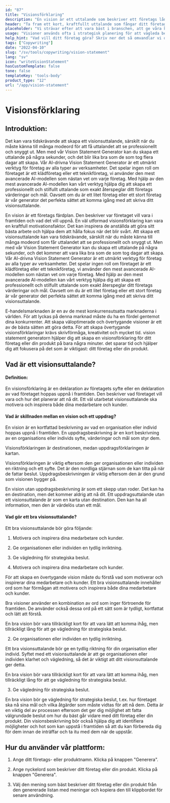 ```yaml
---
id: "87"
title: "Visionsförklaring"
description: "En vision är ett uttalande som beskriver ett företags långsiktiga mål. Det är ett uttalande om vad företaget vill uppnå och används ofta som ett sätt att motivera och inspirera anställda."
header: "Ta fram ett kort, kraftfullt uttalande som fångar ditt företags essens."
placeholder: "Vi strävar efter att vara bäst i branschen, att ge våra kunder den bästa möjliga upplevelsen och att ha en positiv inverkan på världen."
usage: "Visioner används ofta i strategisk planering för att vägleda beslutsfattandet och inspirera anställda och kunder. Följande generator kan hjälpa dig att skapa en vision som är nära kopplad till ditt varumärke."
help_hint: "Vad vill ditt företag göra? Skriv ner det så omvandlar vi det till en vision med utgångspunkt i den information som du har lämnat."
tags: ["Copywriting"]
date: "2022-04-10"
slug: "/sv/tools/copywriting/vision-statement"
lang: "sv"
icon: "writeVisionStatement"
hasCustomTemplate: false
tone: false
templateKey: 'tools-body'
product_type: "12"
url: "/app/vision-statement"
---
```


# Visionsförklaring

## Introduktion:

Det kan vara tidskrävande att skapa ett visionsuttalande, särskilt när du måste känna till många modeord för att få uttalandet att se professionellt och snyggt ut. Men med vår Vision Statement Generator kan du skapa ett uttalande på några sekunder, och det blir lika bra som de som tog flera dagar att skapa. Vår AI-drivna Vision Statement Generator är ett utmärkt verktyg för företag av alla typer av verksamheter. Det spelar ingen roll om företaget är ett klädföretag eller ett teknikföretag, vi använder den mest avancerade AI-modellen som nästan vet om varje företag. Med hjälp av den mest avancerade AI-modellen kan vårt verktyg hjälpa dig att skapa ett professionellt och stilfullt uttalande som exakt återspeglar ditt företags värderingar och mål. Oavsett om du är ett litet företag eller ett stort företag är vår generator det perfekta sättet att komma igång med att skriva ditt visionsuttalande.

En vision är ett företags färdplan. Den beskriver var företaget vill vara i framtiden och vad det vill uppnå. En väl utformad visionsförklaring kan vara en kraftfull motivationsfaktor. Det kan inspirera de anställda att göra sitt bästa arbete och hjälpa dem att hålla fokus när det blir svårt. Att skapa ett visionsuttalande kan vara tidskrävande, särskilt när du måste känna till många modeord som får uttalandet att se professionellt och snyggt ut. Men med vår Vision Statement Generator kan du skapa ett uttalande på några sekunder, och det kommer att vara lika bra som de som tog dagar att skapa. Vår AI-drivna Vision Statement Generator är ett utmärkt verktyg för företag av alla typer av verksamheter. Det spelar ingen roll om företaget är ett klädföretag eller ett teknikföretag, vi använder den mest avancerade AI-modellen som nästan vet om varje företag. Med hjälp av den mest avancerade AI-modellen kan vårt verktyg hjälpa dig att skapa ett professionellt och stilfullt uttalande som exakt återspeglar ditt företags värderingar och mål. Oavsett om du är ett litet företag eller ett stort företag är vår generator det perfekta sättet att komma igång med att skriva ditt visionsuttalande.

E-handelsmarknaden är en av de mest konkurrensutsatta marknaderna i världen. För att lyckas på denna marknad måste du ha en fördel gentemot dina konkurrenter. Att skapa väloptimerade och övertygande visioner är ett av de bästa sätten att göra detta. För att skapa övertygande visionsförklaringar krävs skrivförmåga, kreativitet och mycket tid. vision statement generatorn hjälper dig att skapa en visionsförklaring för ditt företag eller din produkt på bara några minuter. det sparar tid och hjälper dig att fokusera på det som är viktigast: ditt företag eller din produkt.

## Vad är ett visionsuttalande?

#### Definition:

En visionsförklaring är en deklaration av företagets syfte eller en deklaration av vad företaget hoppas uppnå i framtiden. Den beskriver vad företaget vill vara och hur det planerar att nå dit. Ett väl utarbetat visionsuttalande ska motivera och inspirera både dina medarbetare och kunder.

#### Vad är skillnaden mellan en vision och ett uppdrag?

En vision är en kortfattad beskrivning av vad en organisation eller individ hoppas uppnå i framtiden. En uppdragsbeskrivning är en kort beskrivning av en organisations eller individs syfte, värderingar och mål som styr dem.

Visionsförklaringen är destinationen, medan uppdragsförklaringen är kartan.

Visionsförklaringen är viktig eftersom den ger organisationen eller individen en riktning och ett syfte. Det är den nordliga stjärnan som de kan titta på när de fattar beslut. Uppdragsbeskrivningen är viktig eftersom den är den grund som visionen bygger på.

En vision utan uppdragsbeskrivning är som ett skepp utan roder. Det kan ha en destination, men det kommer aldrig att nå dit. Ett uppdragsuttalande utan ett visionsuttalande är som en karta utan destination. Den kan ha all information, men den är värdelös utan ett mål.

#### Vad gör ett bra visionsuttalande?

Ett bra visionsuttalande bör göra följande:

1. Motivera och inspirera dina medarbetare och kunder.

2. Ge organisationen eller individen en tydlig inriktning.

3. Ge vägledning för strategiska beslut.

4. Motivera och inspirera dina medarbetare och kunder.

För att skapa en övertygande vision måste du förstå vad som motiverar och inspirerar dina medarbetare och kunder. Ett bra visionsuttalande innehåller ord som har förmågan att motivera och inspirera både dina medarbetare och kunder.

Bra visioner använder en kombination av ord som inger förtroende för framtiden. De använder också dessa ord på ett sätt som är tydligt, kortfattat och lätt att förstå.

En bra vision bör vara tillräckligt kort för att vara lätt att komma ihåg, men tillräckligt lång för att ge vägledning för strategiska beslut.

2. Ge organisationen eller individen en tydlig inriktning.

Ett bra visionsuttalande bör ge en tydlig riktning för din organisation eller individ. Syftet med ett visionsuttalande är att ge organisationen eller individen klarhet och vägledning, så det är viktigt att ditt visionsuttalande ger detta.

En bra vision bör vara tillräckligt kort för att vara lätt att komma ihåg, men tillräckligt lång för att ge vägledning för strategiska beslut.

3. Ge vägledning för strategiska beslut.

En bra vision bör ge vägledning för strategiska beslut, t.ex. hur företaget ska nå sina mål och vilka åtgärder som måste vidtas för att nå dem. Detta är en viktig del av processen eftersom det ger dig möjlighet att fatta välgrundade beslut om hur du bäst går vidare med ditt företag eller din produkt. Din visionsbeskrivning bör också hjälpa dig att identifiera möjligheter och hot som kan uppstå i framtiden så att du kan förbereda dig för dem innan de inträffar och ta itu med dem när de uppstår.

## Hur du använder vår plattform:

1. Ange ditt företags- eller produktnamn. Klicka på knappen "Generera".

2. Ange nyckelord som beskriver ditt företag eller din produkt. Klicka på knappen "Generera".

3. Välj den mening som bäst beskriver ditt företag eller din produkt från den genererade listan med meningar och kopiera den till klippbordet för senare användning.

